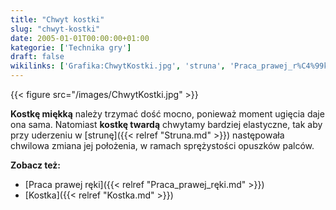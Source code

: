 ```yaml
---
title: "Chwyt kostki"
slug: "chwyt-kostki"
date: 2005-01-01T00:00:00+01:00
kategorie: ['Technika gry']
draft: false
wikilinks: ['Grafika:ChwytKostki.jpg', 'struna', 'Praca_prawej_r%C4%99ki', 'Kostka']
---
```

{{< figure src="/images/ChwytKostki.jpg" >}}

**Kostkę miękką** należy trzymać dość mocno, ponieważ moment ugięcia
daje ona sama. Natomiast **kostkę twardą** chwytamy bardziej elastyczne,
tak aby przy uderzeniu w [strunę]({{< relref "Struna.md" >}}) następowała
chwilowa zmiana jej położenia, w ramach sprężystości opuszków palców.

**Zobacz też:**

  - [Praca prawej ręki]({{< relref "Praca_prawej_ręki.md" >}})
  - [Kostka]({{< relref "Kostka.md" >}})

